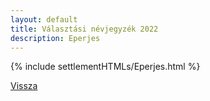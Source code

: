 ```yaml
---
layout: default
title: Választási névjegyzék 2022
description: Eperjes
---
```


{% include settlementHTMLs/Eperjes.html %}

[Vissza](../)
